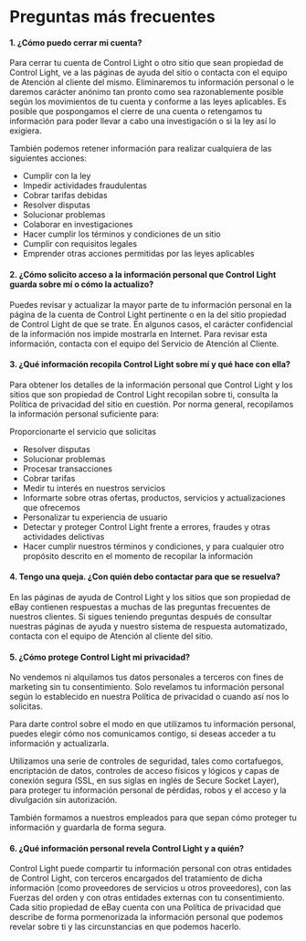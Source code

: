 # Preguntas más frecuentes
#### 1. ¿Cómo puedo cerrar mi cuenta?

Para cerrar tu cuenta de Control Light o otro sitio que sean propiedad de Control Light, ve a las páginas de ayuda del sitio o contacta con el equipo de Atención al cliente del mismo. Eliminaremos tu información personal o le daremos carácter anónimo tan pronto como sea razonablemente posible según los movimientos de tu cuenta y conforme a las leyes aplicables. Es posible que pospongamos el cierre de una cuenta o retengamos tu información para poder llevar a cabo una investigación o si la ley así lo exigiera.

También podemos retener información para realizar cualquiera de las siguientes acciones:

* Cumplir con la ley
* Impedir actividades fraudulentas
* Cobrar tarifas debidas
* Resolver disputas
* Solucionar problemas
* Colaborar en investigaciones
* Hacer cumplir los términos y condiciones de un sitio
* Cumplir con requisitos legales
* Emprender otras acciones permitidas por las leyes aplicables
#### 2. ¿Cómo solicito acceso a la información personal que Control Light guarda sobre mí o cómo la actualizo?

Puedes revisar y actualizar la mayor parte de tu información personal en la página de la cuenta de Control Light pertinente o en la del sitio propiedad de Control Light de que se trate. En algunos casos, el carácter confidencial de la información nos impide mostrarla en Internet. Para revisar esta información, contacta con el equipo del Servicio de Atención al Cliente.

#### 3. ¿Qué información recopila Control Light sobre mí y qué hace con ella?

Para obtener los detalles de la información personal que Control Light y los sitios que son propiedad de Control Light recopilan sobre ti, consulta la Política de privacidad del sitio en cuestión. Por norma general, recopilamos la información personal suficiente para:

Proporcionarte el servicio que solicitas

* Resolver disputas
* Solucionar problemas
* Procesar transacciones
* Cobrar tarifas
* Medir tu interés en nuestros servicios
* Informarte sobre otras ofertas, productos, servicios y actualizaciones que ofrecemos
* Personalizar tu experiencia de usuario
* Detectar y proteger Control Light frente a errores, fraudes y otras actividades delictivas
* Hacer cumplir nuestros términos y condiciones, y para cualquier otro propósito descrito en el momento de recopilar la información
#### 4. Tengo una queja. ¿Con quién debo contactar para que se resuelva?

En las páginas de ayuda de Control Light y los sitios que son propiedad de eBay contienen respuestas a muchas de las preguntas frecuentes de nuestros clientes. Si sigues teniendo preguntas después de consultar nuestras páginas de ayuda y nuestro sistema de respuesta automatizado, contacta con el equipo de Atención al cliente del sitio.

#### 5. ¿Cómo protege Control Light mi privacidad?

No vendemos ni alquilamos tus datos personales a terceros con fines de marketing sin tu consentimiento. Solo revelamos tu información personal según lo establecido en nuestra Política de privacidad o cuando así nos lo solicitas.

Para darte control sobre el modo en que utilizamos tu información personal, puedes elegir cómo nos comunicamos contigo, si deseas acceder a tu información y actualizarla.

Utilizamos una serie de controles de seguridad, tales como cortafuegos, encriptación de datos, controles de acceso físicos y lógicos y capas de conexión segura (SSL, en sus siglas en inglés de Secure Socket Layer), para proteger tu información personal de pérdidas, robos y el acceso y la divulgación sin autorización.

También formamos a nuestros empleados para que sepan cómo proteger tu información y guardarla de forma segura.

#### 6. ¿Qué información personal revela Control Light y a quién?

Control Light puede compartir tu información personal con otras entidades de Control Light, con terceros encargados del tratamiento de dicha información (como proveedores de servicios u otros proveedores), con las Fuerzas del orden y con otras entidades externas con tu consentimiento. Cada sitio propiedad de eBay cuenta con una Política de privacidad que describe de forma pormenorizada la información personal que podemos revelar sobre ti y las circunstancias en que podemos hacerlo.
